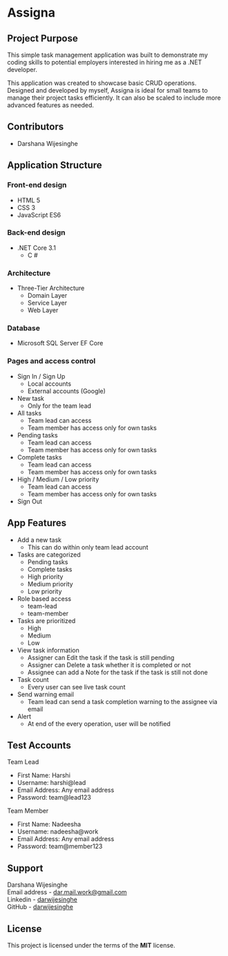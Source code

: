 # Assigna

## Project Purpose

This simple task management application was built to demonstrate my coding skills to potential employers interested in hiring me as a .NET developer.

This application was created to showcase basic CRUD operations. Designed and developed by myself, Assigna is ideal for small teams to manage their project tasks efficiently. It can also be scaled to include more advanced features as needed.

## Contributors

- Darshana Wijesinghe

## Application Structure

### Front-end design

- HTML 5
- CSS 3
- JavaScript ES6

### Back-end design

- .NET Core 3.1
  - C #

### Architecture

- Three-Tier Architecture
  - Domain Layer
  - Service Layer
  - Web Layer

### Database

- Microsoft SQL Server EF Core

### Pages and access control

- Sign In / Sign Up
  - Local accounts
  - External accounts (Google)
- New task
  - Only for the team lead
- All tasks
  - Team lead can access
  - Team member has access only for own tasks
- Pending tasks
  - Team lead can access
  - Team member has access only for own tasks
- Complete tasks
  - Team lead can access
  - Team member has access only for own tasks
- High / Medium / Low priority
  - Team lead can access
  - Team member has access only for own tasks
- Sign Out

## App Features

- Add a new task
  - This can do within only team lead account
- Tasks are categorized
  - Pending tasks
  - Complete tasks
  - High priority
  - Medium priority
  - Low priority
- Role based access
  - team-lead
  - team-member
- Tasks are prioritized
  - High
  - Medium
  - Low
- View task information
  - Assigner can Edit the task if the task is still pending
  - Assigner can Delete a task whether it is completed or not
  - Assignee can add a Note for the task if the task is still not done
- Task count
  - Every user can see live task count
- Send warning email
  - Team lead can send a task completion warning to the assignee via email
- Alert
  - At end of the every operation, user will be notified

## Test Accounts

Team Lead

- First Name: Harshi
- Username: harshi@lead
- Email Address: Any email address
- Password: team@lead123

Team Member

- First Name: Nadeesha
- Username: nadeesha@work
- Email Address: Any email address
- Password: team@member123

## Support

Darshana Wijesinghe  
Email address - [dar.mail.work@gmail.com](mailto:dar.mail.work@gmail.com)  
Linkedin - [darwijesinghe](https://www.linkedin.com/in/darwijesinghe/)  
GitHub - [darwijesinghe](https://github.com/darwijesinghe)

## License

This project is licensed under the terms of the **MIT** license.
